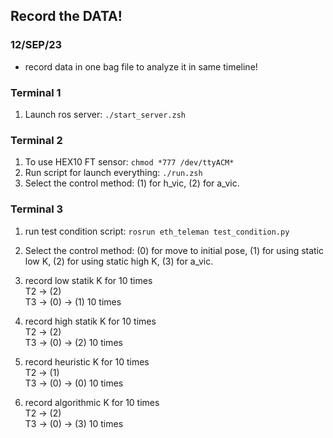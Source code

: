 ## Record the DATA!
### 12/SEP/23   
* record data in one bag file to analyze it in same timeline!   



### Terminal 1
1. Launch ros server: `./start_server.zsh`   

### Terminal 2
1. To use HEX10 FT sensor: `chmod *777 /dev/ttyACM*`   
2. Run script for launch everything: `./run.zsh`    
3. Select the control method: (1) for h_vic, (2) for a_vic.     

### Terminal 3   
1. run test condition script: `rosrun eth_teleman test_condition.py`   
2. Select the control method: (0) for move to initial pose, (1) for using static low K, (2) for using static high K, (3) for a_vic.


1. record low statik K for 10 times  
T2 -> (2)  
T3 -> (0) -> (1) 10 times  
 
2. record high statik K for 10 times  
T2 -> (2)  
T3 -> (0) -> (2) 10 times  

3. record heuristic K for 10 times  
T2 -> (1)  
T3 -> (0) -> (0) 10 times  

4. record algorithmic K for 10 times  
T2 -> (2)  
T3 -> (0) -> (3) 10 times  
